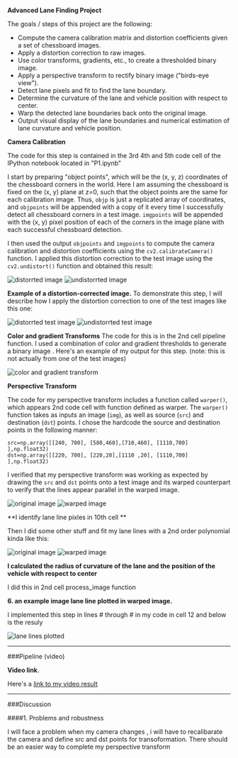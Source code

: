 

**Advanced Lane Finding Project**

The goals / steps of this project are the following:

* Compute the camera calibration matrix and distortion coefficients given a set of chessboard images.
* Apply a distortion correction to raw images.
* Use color transforms, gradients, etc., to create a thresholded binary image.
* Apply a perspective transform to rectify binary image ("birds-eye view").
* Detect lane pixels and fit to find the lane boundary.
* Determine the curvature of the lane and vehicle position with respect to center.
* Warp the detected lane boundaries back onto the original image.
* Output visual display of the lane boundaries and numerical estimation of lane curvature and vehicle position.

**Camera Calibration**

The code for this step is contained in the 3rd 4th and 5th code cell of the IPython notebook located in "P1.ipynb"   

I start by preparing "object points", which will be the (x, y, z) coordinates of the chessboard corners in the world. Here I am assuming the chessboard is fixed on the (x, y) plane at z=0, such that the object points are the same for each calibration image.  Thus, `objp` is just a replicated array of coordinates, and `objpoints` will be appended with a copy of it every time I successfully detect all chessboard corners in a test image.  `imgpoints` will be appended with the (x, y) pixel position of each of the corners in the image plane with each successful chessboard detection.  

I then used the output `objpoints` and `imgpoints` to compute the camera calibration and distortion coefficients using the `cv2.calibrateCamera()` function.  I applied this distortion correction to the test image using the `cv2.undistort()` function and obtained this result: 

![distorrted image](writeup1.png)
![undistorrted image](writeup2.png)




**Example of a distortion-corrected image.**
To demonstrate this step, I will describe how I apply the distortion correction to one of the test images like this one:

![distorrted test image](writeup3.png)
![undistorrted test image](writeup4.png)

**Color and gradient Transforms**
The code for this is in the 2nd cell pipeline function. I used a combination of color and gradient thresholds to generate a binary image .  Here's an example of my output for this step.  (note: this is not actually from one of the test images)

![color and gradient transform](writeup5.png)

**Perspective Transform**

The code for my perspective transform includes a function called `warper()`, which appears 2nd code cell with function defined as warper. The `warper()` function takes as inputs an image (`img`), as well as source (`src`) and destination (`dst`) points.  I chose the hardcode the source and destination points in the following manner:

```
src=np.array([[240, 700], [580,460],[710,460], [1110,700] ],np.float32)
dst=np.array([[220, 700], [220,20],[1110 ,20], [1110,700] ],np.float32)

```

I verified that my perspective transform was working as expected by drawing the `src` and `dst` points onto a test image and its warped counterpart to verify that the lines appear parallel in the warped image.

![original image](writeup6.png)
![warped image](writeup7.png)

**I identify lane line pixles in 10th cell **

Then I did some other stuff and fit my lane lines with a 2nd order polynomial kinda like this:

![original image](writeup6.png)
![warped image](writeup7.png)

**I calculated the radius of curvature of the lane and the position of the vehicle with respect to center**

I did this in 2nd cell process_image function

**6. an example image lane line plotted in warped image.**

I implemented this step in lines # through # in my code in cell 12 and below is the resuly

![lane lines plotted](writeup10.png)

---

###Pipeline (video)

**Video link**.

Here's a [link to my video result](outputNew.mp4)

---

###Discussion

####1. Problems and robustness

I will face a problem when my camera changes , i will have to recalibarate the camera and define src and dst points for transoformation. There should be an easier way to complete my perspective transform

